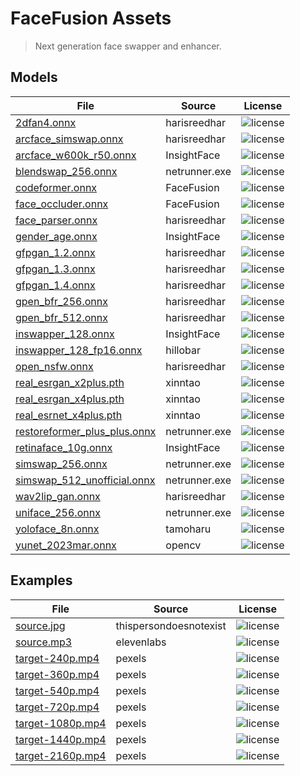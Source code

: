 FaceFusion Assets
=================

> Next generation face swapper and enhancer.


Models
------

| File                                                                                                                                  | Source        | License                                                                 |
|---------------------------------------------------------------------------------------------------------------------------------------|---------------|-------------------------------------------------------------------------|
| [2dfan4.onnx](https://github.com/facefusion/facefusion-assets/releases/download/models/2dfan4.onnx)                                   | harisreedhar  | ![license](https://img.shields.io/badge/license-MIT-green.svg)          |
| [arcface_simswap.onnx](https://github.com/facefusion/facefusion-assets/releases/download/models/arcface_simswap.onnx)                 | harisreedhar  | ![license](https://img.shields.io/badge/license-non_commercial-red)     |
| [arcface_w600k_r50.onnx](https://github.com/facefusion/facefusion-assets/releases/download/models/arcface_w600k_r50.onnx)             | InsightFace   | ![license](https://img.shields.io/badge/license-non_commercial-red)     |
| [blendswap_256.onnx](https://github.com/facefusion/facefusion-assets/releases/download/models/blendswap_256.onnx)                     | netrunner.exe | ![license](https://img.shields.io/badge/license-non_commercial-red)     |
| [codeformer.onnx](https://github.com/facefusion/facefusion-assets/releases/download/models/codeformer.onnx)                           | FaceFusion    | ![license](https://img.shields.io/badge/license-non_commercial-red)     |
| [face_occluder.onnx](https://github.com/facefusion/facefusion-assets/releases/download/models/face_occluder.onnx)                     | FaceFusion    | ![license](https://img.shields.io/badge/license-unknown-red.svg)        |
| [face_parser.onnx](https://github.com/facefusion/facefusion-assets/releases/download/models/face_parser.onnx)                         | harisreedhar  | ![license](https://img.shields.io/badge/license-MIT-green.svg)          |
| [gender_age.onnx](https://github.com/facefusion/facefusion-assets/releases/download/models/gender_age.onnx)                           | InsightFace   | ![license](https://img.shields.io/badge/license-non_commercial-red)     |
| [gfpgan_1.2.onnx](https://github.com/facefusion/facefusion-assets/releases/download/models/gfpgan_1.2.onnx)                           | harisreedhar  | ![license](https://img.shields.io/badge/license-Apache_2.0-green.svg)   |
| [gfpgan_1.3.onnx](https://github.com/facefusion/facefusion-assets/releases/download/models/gfpgan_1.3.onnx)                           | harisreedhar  | ![license](https://img.shields.io/badge/license-Apache_2.0-green.svg)   |
| [gfpgan_1.4.onnx](https://github.com/facefusion/facefusion-assets/releases/download/models/gfpgan_1.4.onnx)                           | harisreedhar  | ![license](https://img.shields.io/badge/license-Apache_2.0-green.svg)   |
| [gpen_bfr_256.onnx](https://github.com/facefusion/facefusion-assets/releases/download/models/gpen_bfr_256.onnx)                       | harisreedhar  | ![license](https://img.shields.io/badge/license-non_commercial-red)     |
| [gpen_bfr_512.onnx](https://github.com/facefusion/facefusion-assets/releases/download/models/gpen_bfr_512.onnx)                       | harisreedhar  | ![license](https://img.shields.io/badge/license-non_commercial-red)     |
| [inswapper_128.onnx](https://github.com/facefusion/facefusion-assets/releases/download/models/inswapper_128.onnx)                     | InsightFace   | ![license](https://img.shields.io/badge/license-non_commercial-red)     |
| [inswapper_128_fp16.onnx](https://github.com/facefusion/facefusion-assets/releases/download/models/inswapper_128_fp16.onnx)           | hillobar      | ![license](https://img.shields.io/badge/license-non_commercial-red)     |
| [open_nsfw.onnx](https://github.com/facefusion/facefusion-assets/releases/download/models/open_nsfw.onnx)                             | harisreedhar  | ![license](https://img.shields.io/badge/license-BSD_2--Clause-blue.svg) |
| [real_esrgan_x2plus.pth](https://github.com/facefusion/facefusion-assets/releases/download/models/real_esrgan_x2plus.pth)             | xinntao       | ![license](https://img.shields.io/badge/license-BSD_3--Clause-blue.svg) |
| [real_esrgan_x4plus.pth](https://github.com/facefusion/facefusion-assets/releases/download/models/real_esrgan_x4plus.pth)             | xinntao       | ![license](https://img.shields.io/badge/license-BSD_3--Clause-blue.svg) |
| [real_esrnet_x4plus.pth](https://github.com/facefusion/facefusion-assets/releases/download/models/real_esrnet_x4plus.pth)             | xinntao       | ![license](https://img.shields.io/badge/license-BSD_3--Clause-blue.svg) |
| [restoreformer_plus_plus.onnx](https://github.com/facefusion/facefusion-assets/releases/download/models/restoreformer_plus_plus.onnx) | netrunner.exe | ![license](https://img.shields.io/badge/license-Apache_2.0-green.svg)   |
| [retinaface_10g.onnx ](https://github.com/facefusion/facefusion-assets/releases/download/models/retinaface_10g.onnx)                  | InsightFace   | ![license](https://img.shields.io/badge/license-non_commercial-red)     |
| [simswap_256.onnx](https://github.com/facefusion/facefusion-assets/releases/download/models/simswap_256.onnx)                         | netrunner.exe | ![license](https://img.shields.io/badge/license-non_commercial-red)     |
| [simswap_512_unofficial.onnx](https://github.com/facefusion/facefusion-assets/releases/download/models/simswap_512_unofficial.onnx)   | netrunner.exe | ![license](https://img.shields.io/badge/license-non_commercial-red)     |
| [wav2lip_gan.onnx](https://github.com/facefusion/facefusion-assets/releases/download/models/wav2lip_gan.onnx)                         | harisreedhar  | ![license](https://img.shields.io/badge/license-non_commercial-red)     |
| [uniface_256.onnx](https://github.com/facefusion/facefusion-assets/releases/download/models/uniface_256.onnx)                         | netrunner.exe | ![license](https://img.shields.io/badge/license-unknown-red.svg)       |
| [yoloface_8n.onnx](https://github.com/facefusion/facefusion-assets/releases/download/models/yoloface_8n.onnx)                         | tamoharu      | ![license](https://img.shields.io/badge/license-GPLv3-blue)             |
| [yunet_2023mar.onnx](https://github.com/facefusion/facefusion-assets/releases/download/models/yunet_2023mar.onnx)                     | opencv        | ![license](https://img.shields.io/badge/license-BSD_3--Clause-blue.svg) |


Examples
--------

| File                                                                                                            | Source                 | License                                                            |
|-----------------------------------------------------------------------------------------------------------------|------------------------|--------------------------------------------------------------------|
| [source.jpg](https://github.com/facefusion/facefusion-assets/releases/download/examples/source.jpg)             | thispersondoesnotexist | ![license](https://img.shields.io/badge/license-free_to_use-green) |
| [source.mp3](https://github.com/facefusion/facefusion-assets/releases/download/examples/source.mp3)             | elevenlabs             | ![license](https://img.shields.io/badge/license-free_to_use-green) |
| [target-240p.mp4](https://github.com/facefusion/facefusion-assets/releases/download/examples/target-240p.mp4)   | pexels                 | ![license](https://img.shields.io/badge/license-free_to_use-green) |
| [target-360p.mp4](https://github.com/facefusion/facefusion-assets/releases/download/examples/target-360p.mp4)   | pexels                 | ![license](https://img.shields.io/badge/license-free_to_use-green) |
| [target-540p.mp4](https://github.com/facefusion/facefusion-assets/releases/download/examples/target-540p.mp4)   | pexels                 | ![license](https://img.shields.io/badge/license-free_to_use-green) |
| [target-720p.mp4](https://github.com/facefusion/facefusion-assets/releases/download/examples/target-720p.mp4)   | pexels                 | ![license](https://img.shields.io/badge/license-free_to_use-green) |
| [target-1080p.mp4](https://github.com/facefusion/facefusion-assets/releases/download/examples/target-1080p.mp4) | pexels                 | ![license](https://img.shields.io/badge/license-free_to_use-green) |
| [target-1440p.mp4](https://github.com/facefusion/facefusion-assets/releases/download/examples/target-1440p.mp4) | pexels                 | ![license](https://img.shields.io/badge/license-free_to_use-green) |
| [target-2160p.mp4](https://github.com/facefusion/facefusion-assets/releases/download/examples/target-2160p.mp4) | pexels                 | ![license](https://img.shields.io/badge/license-free_to_use-green) |
